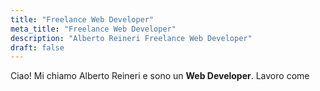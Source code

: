```yaml
---
title: "Freelance Web Developer"
meta_title: "Freelance Web Developer"
description: "Alberto Reineri Freelance Web Developer"
draft: false
---
```


Ciao! Mi chiamo Alberto Reineri e sono un **Web Developer**.
Lavoro come